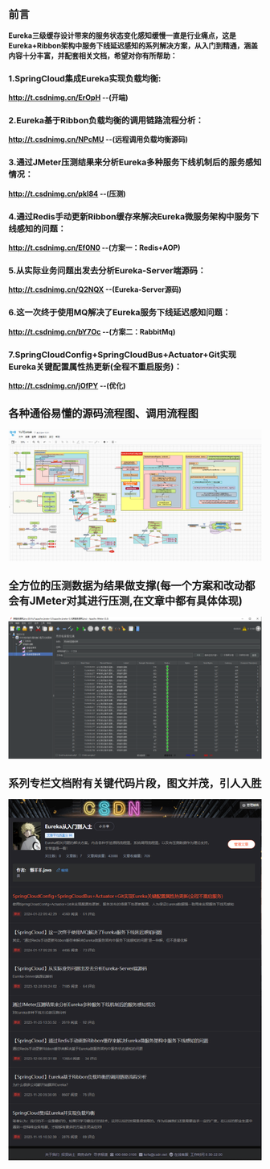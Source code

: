 ## 前言
**Eureka三级缓存设计带来的服务状态变化感知缓慢一直是行业痛点，这是Eureka+Ribbon架构中服务下线延迟感知的系列解决方案，从入门到精通，涵盖内容十分丰富，并配套相关文档，希望对你有所帮助：**
### 1.SpringCloud集成Eureka实现负载均衡:
**http://t.csdnimg.cn/ErOpH --(开端)**

### 2.Eureka基于Ribbon负载均衡的调用链路流程分析：
**http://t.csdnimg.cn/NPcMU --(远程调用负载均衡源码)**

### 3.通过JMeter压测结果来分析Eureka多种服务下线机制后的服务感知情况：
**http://t.csdnimg.cn/pkI84 --(压测)**

### 4.通过Redis手动更新Ribbon缓存来解决Eureka微服务架构中服务下线感知的问题：
**http://t.csdnimg.cn/Ef0N0 --(方案一：Redis+AOP)**

### 5.从实际业务问题出发去分析Eureka-Server端源码：
**http://t.csdnimg.cn/Q2NQX --(Eureka-Server源码)**

### 6.这一次终于使用MQ解决了Eureka服务下线延迟感知问题：
**http://t.csdnimg.cn/bY7Oc --(方案二：RabbitMq)**

### 7.SpringCloudConfig+SpringCloudBus+Actuator+Git实现Eureka关键配置属性热更新(全程不重启服务)：
**http://t.csdnimg.cn/jOfPY --(优化)**

## 各种通俗易懂的源码流程图、调用流程图

![img.png](static/img.png)

## 全方位的压测数据为结果做支撑(每一个方案和改动都会有JMeter对其进行压测,在文章中都有具体体现)

![img_1.png](static/img_1.png)

## 系列专栏文档附有关键代码片段，图文并茂，引人入胜

![img_1.png](img_1.png)

